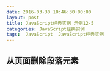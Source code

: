 ```yaml
---
date: 2016-03-30 10:46:30+00:00
layout: post
title: JavaScript经典实例 示例12-5
categories: JavaScript经典实例
tags:  JavaScript  JavaScript经典实例
---
```


从页面删除段落元素
----------------

<html>
    <head>
        <title>removeChild</title>
        <style type="text/css">
            p
            {
                padding: 20px;
                margin: 10px 0;
                width: 400px;
                background-color: #eef;
            }
            
        </style>
        <script type="text/javascript">
            window.onload = function() {
                var paras = document.getElementsByTagName('p');
                
                for (var i = 4; i > -1; i--) {
                    paras[i].onclick = pruneparagraph(paras[0]);
                }
                
            }
            
            function pruneparagraph(parasthis){
                var parent = document.getElementById('parent'),
                    blk1 = document.getElementById("result1");
                
                parent.removeChild(parasthis);                
                blk1.innerHTML += '      ' + 'paras ' + document.getElementsByTagName('p').length;
            }
            
        </script>
    </head>
    <body>
        <div id="parent">
            <p>This is paragraph one</p>
            <p>This is paragraph two</p>
            <p>This is paragraph three</p>
            <p>This is paragraph four</p>
            <p>This is paragraph five</p>
        </div>
        <div id="result1"></div>
    </body>
</html>

源码如下：

``` javascript
<!DOCTYPE html>
<html>
    <head>
        <title>removeChild</title>
        <style type="text/css">
            p
            {
                padding: 20px;
                margin: 10px 0;
                width: 400px;
                background-color: #eef;
            }
            
        </style>
        <script type="text/javascript">
            window.onload = function() {
                var paras = document.getElementsByTagName('p');
                
                for (var i = 0; i < paras.length; i++) {
                    paras[i].onclick = pruneparagraph();
                }
                
            }
            
            function pruneparagraph(){
                var parent = this.parentNode;
                
                parent.removeChild(this);
                alert('paras ' + document.getElementsByTagName('p').length);
            }
            
        </script>
    </head>
    <body>
        <p>This is paragraph one</p>
        <p>This is paragraph two</p>
        <p>This is paragraph three</p>
        <p>This is paragraph four</p>
        <p>This is paragraph five</p>
    </body>
</html>
``` 

源码在实际运行中出错，`Uncaught TypeError: Cannot read property 'removeChild' of undefined`。

